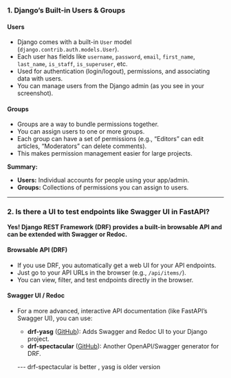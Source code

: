 ### 1. **Django’s Built-in Users & Groups**

#### **Users**
- Django comes with a built-in `User` model (`django.contrib.auth.models.User`).
- Each user has fields like `username`, `password`, `email`, `first_name`, `last_name`, `is_staff`, `is_superuser`, etc.
- Used for authentication (login/logout), permissions, and associating data with users.
- You can manage users from the Django admin (as you see in your screenshot).

#### **Groups**
- Groups are a way to bundle permissions together.
- You can assign users to one or more groups.
- Each group can have a set of permissions (e.g., “Editors” can edit articles, “Moderators” can delete comments).
- This makes permission management easier for large projects.

**Summary:**  
- **Users:** Individual accounts for people using your app/admin.
- **Groups:** Collections of permissions you can assign to users.

---

### 2. **Is there a UI to test endpoints like Swagger UI in FastAPI?**

**Yes! Django REST Framework (DRF) provides a built-in browsable API and can be extended with Swagger or Redoc.**

#### **Browsable API (DRF)**
- If you use DRF, you automatically get a web UI for your API endpoints.
- Just go to your API URLs in the browser (e.g., `/api/items/`).
- You can view, filter, and test endpoints directly in the browser.

#### **Swagger UI / Redoc**
- For a more advanced, interactive API documentation (like FastAPI’s Swagger UI), you can use:
  - **drf-yasg** ([GitHub](https://github.com/axnsan12/drf-yasg)): Adds Swagger and Redoc UI to your Django project.
  - **drf-spectacular** ([GitHub](https://github.com/tfranzel/drf-spectacular)): Another OpenAPI/Swagger generator for DRF.


  --- drf-spectacular is better , yasg is older version